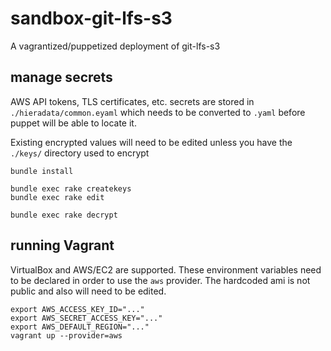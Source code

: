 sandbox-git-lfs-s3
===

A vagrantized/puppetized deployment of git-lfs-s3

manage secrets
---

AWS API tokens, TLS certificates, etc. secrets are stored in
`./hieradata/common.eyaml` which needs to be converted to `.yaml` before
puppet will be able to locate it.

Existing encrypted values will need to be edited unless you have the `./keys/` directory used to encrypt

    bundle install

    bundle exec rake createkeys
    bundle exec rake edit

    bundle exec rake decrypt

running Vagrant
---

VirtualBox and AWS/EC2 are supported.  These environment variables need to be
declared in order to use the `aws` provider.  The hardcoded ami is not public
and also will need to be edited.

    export AWS_ACCESS_KEY_ID="..."
    export AWS_SECRET_ACCESS_KEY="..."
    export AWS_DEFAULT_REGION="..."
    vagrant up --provider=aws
